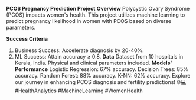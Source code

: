 **PCOS Pregnancy Prediction Project**
**Overview**
Polycystic Ovary Syndrome (PCOS) impacts women's health. This project utilizes machine learning to predict pregnancy likelihood in women with PCOS based on diverse parameters.

**Success Criteria**
1. Business Success: Accelerate diagnosis by 20-40%.
2. ML Success: Attain accuracy ≥ 0.8.
**Data**
Dataset from 10 hospitals in Kerala, India.
Physical and clinical parameters included.
**Models' Performance**
Logistic Regression: 67% accuracy.
Decision Trees: 85% accuracy.
Random Forest: 88% accuracy.
K-NN: 62% accuracy.
Explore our journey in enhancing PCOS diagnosis and fertility predictions! 🌐💻 #HealthAnalytics #MachineLearning #WomenHealth
